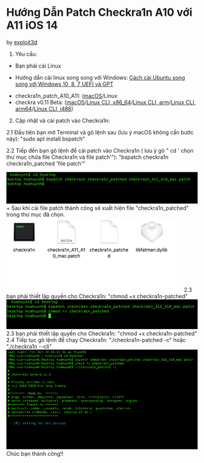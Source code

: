 # Hướng Dẫn Patch Checkra1n A10 với A11 iOS 14
by [exploit3d](https://twitter.com/exploit3dguy) 

1. Yêu cầu:
* Bạn phải cài Linux
- Hướng dẫn cài linux song song với Windows: 
<a href="https://thuthuat.taimienphi.vn/cach-cai-ubuntu-song-song-voi-windows-10-8-7-uefi-va-gpt-31617n.aspx
"> 
Cách cài Ubuntu song song với Windows 10, 8, 7 UEFI và GPT</a>
* checkra1n_patch_A10_A11: (<a href="https://github.com/Exploite-d/checkra1n_patch_A10_A11/raw/main/checkra1n_A11_A10_mac.patch">macOS</a>/<a hreff="https://github.com/Exploite-d/checkra1n_patch_A10_A11/raw/main/checkra1n_A10_A11_linux.patch">Linux</a>
* checkra v0.11 Beta: (<a href="https://assets.checkra.in/downloads/macos/d4def982494bc0b99c6df57dc94338c205902aaa8949e9ae046812ed57743ccb/checkra1n%20beta%200.11.0.dmg">macOS</a>/<a href="https://assets.checkra.in/downloads/linux/cli/x86_64/fa08102ba978746ff38fc4c1a0d2e8f231c2cbf79c7ef6d7b504e4683a5b7d05/checkra1n">Linux CLI, x86_64</a>/<a href="https://assets.checkra.in/downloads/linux/cli/arm/d751f4b245bd4071c571654607ca4058e9e7dc4a5fa30639024b6067eebf5c3b/checkra1n">Linux CLI, arm</a>/<a href="https://assets.checkra.in/downloads/linux/cli/arm64/b48774e5d240ce192016a3fa97df7ef855220576f0704c83ed627d092cb2e224/checkra1n">Linux CLI, arm64</a>/<a href="https://assets.checkra.in/downloads/linux/cli/i486/6f3885184dbdb5af4fec8c57e5684f914b9838ce7d6f78db5e9d2687d741b8f1/checkra1n">Linux CLI, i486</a>)
2. Cập nhật và cài patch vào Checkra1n:

 2.1 Đầu tiên bạn mở Terminal và gõ lệnh sau (lưu ý macOS không cần bước này):  "sudo apt install bspatch"
 
 2.2 Tiếp đến bạn gõ lệnh để cài patch vào Checkra1n ( lưu ý gõ " cd ' chọn  thư mục chứa file Checkra1n và file patch'"): "bspatch checkra1n checkra1n_patched 'file patch'"
 
 <img src="https://github.com/hoahuynh-lira/hoahuynh-lira.github.io/raw/master/bspatch.png" width="" height="" />
 + Sau khi cài file patch thành công sẽ xuất hiện file "checkra1n_patched" trong thư mục đã chọn.
 <img src="https://github.com/hoahuynh-lira/hoahuynh-lira.github.io/raw/master/file.png" width="" height="" />
 2.3  bạn phải thiết lập quyền cho Checkra1n: "chmod +x checkra1n-patched"
 <img src="https://github.com/hoahuynh-lira/hoahuynh-lira.github.io/raw/master/chmod.png" width="" height="" />
 2.3  bạn phải thiết lập quyền cho Checkra1n: "chmod +x checkra1n-patched"
 2.4 Tiếp tục gõ lệnh để chạy Checkra1n: "./checkra1n-patched -c" hoặc "./checkra1n --cli"
 <img src="https://github.com/hoahuynh-lira/hoahuynh-lira.github.io/raw/master/checkra1n.png" width="" height="" />
  Chúc bạn thành công!!

